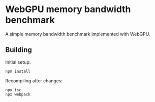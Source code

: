 WebGPU memory bandwidth benchmark
=================================

A simple memory bandwidth benchmark implemented with WebGPU.


Building
--------

Initial setup:

    npm install

Recompiling after changes:

    npx tsc
    npx webpack
